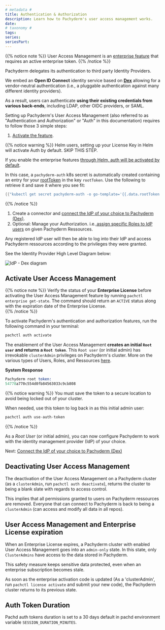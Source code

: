 ```yaml
---
# metadata # 
title: Authentication & Authorization
description: Learn how to Pachyderm's user access management works.
date: 
# taxonomy #
tags: 
series:
seriesPart:
---
```


{{% notice note %}}
User Access Management is an [enterprise feature](../../enterprise/) that requires an active enterprise token.
{{% /notice %}}

Pachyderm delegates its authentication to third party Identity Providers.

We embed an **Open ID Connect** identity service based on [**Dex**](https://dexidp.io/docs/) allowing for a vendor-neutral authentication (i.e., a pluggable authentication against many different identity providers).

As a result, users can authenticate **using their existing credentials from various back-ends**, including LDAP, other OIDC providers, or SAML. 

Setting up Pachyderm's User Access Management (also referred to as "Authentication and Authorization" or "Auth" in this documentation) requires to follow those 3 simple steps:

1. [Activate the feature](#activate-user-access-management).

{{% notice warning %}}
Helm users, setting up your License Key in Helm will activate Auth by default. SKIP THIS STEP.

If you enable the enterprise features [through Helm, auth will be activated by default](../deployment/).

In this case, a `pachyderm-auth` k8s secret is automatically created containing an entry for your [rootToken](#activate-user-access-management) in the key `rootToken`. Use the following to retrieve it and save it where you see fit:
```s
{{"kubectl get secret pachyderm-auth -o go-template='{{.data.rootToken | base64decode }}'"}}
``` 
{{% /notice %}}

1. Create a connector and [connect the IdP of your choice to Pachyderm (Dex)](./authentication/idp-dex). 
1. Optional: Manage your Authorization. i.e.,[assign specific Roles to IdP users](./authorization/role-binding) on given Pachyderm Ressources. 

Any registered IdP user will then be able to log into their IdP and access Pachyderm ressources according to the privileges they were granted.

See the Identity Provider High Level Diagram below:

![IdP - Dex diagram](/images/identity-provider-diagram.svg)

## Activate User Access Management
{{% notice note %}}
Verify the status of your **Enterprise License** before activating the User Access Management feature
by running `pachctl enterprise get-state`. The command should return an `ACTIVE`
status along with the expiration date of the Enterprise License.   
{{% /notice %}}

To activate Pachyderm's authentication and authorization features,
run the following command in your terminal:

```s
pachctl auth activate 
```
The enablement of the User Access Management **creates
an initial `Root user` and returns a `Root token`**.
This `Root user` (or initial admin) has irrevokable `clusterAdmin` privileges on
Pachyderm's cluster. More on the various types of Users, Roles, and Ressources [here](../auth/authorization/#users-types).


**System Response**

```s
Pachyderm root token:
54778a770c554d0fb84563033c9cb808
```

{{% notice warning %}}
You must save the token to a secure location
to avoid being locked out of your cluster.

When needed, use this token to log back in as this initial admin user:

```s
pachctl auth use-auth-token
```
{{% /notice %}}

As a *Root User* (or initial admin), 
you can now configure Pachyderm to work with
the identity management provider (IdP) of your choice.

Next: [Connect the IdP of your choice to Pachyderm (Dex)](./authentication/idp-dex)

## Deactivating User Access Management
The deactivation of the User Access Management on a Pachyderm cluster
(as a `clusterAdmin`, run `pachctl auth deactivate`), 
returns the cluster to being a blank slate with regards to
access control.

This implies that all permissions granted to users on Pachyderm ressources are removed. Everyone that can connect
to Pachyderm is back to being a `clusterAdmin` (can access and modify all data in all repos).


## User Access Management and Enterprise License expiration
When an Enterprise License expires, a
Pachyderm cluster with enabled User Access Management goes into an
`admin-only` state. In this state, only `ClusterAdmins` have
access to the data stored in Pachyderm.

This safety measure keeps sensitive data protected, even when
an enterprise subscription becomes stale. 

As soon as the enterprise
activation code is updated (As a 'clusterAdmin', run `pachctl license activate` and submit your new code), the
Pachyderm cluster returns to its previous state.

## Auth Token Duration

Pachd auth tokens duration is set to a 30 days default in pachd environment variable  `SESSION_DURATION_MINUTES`.
